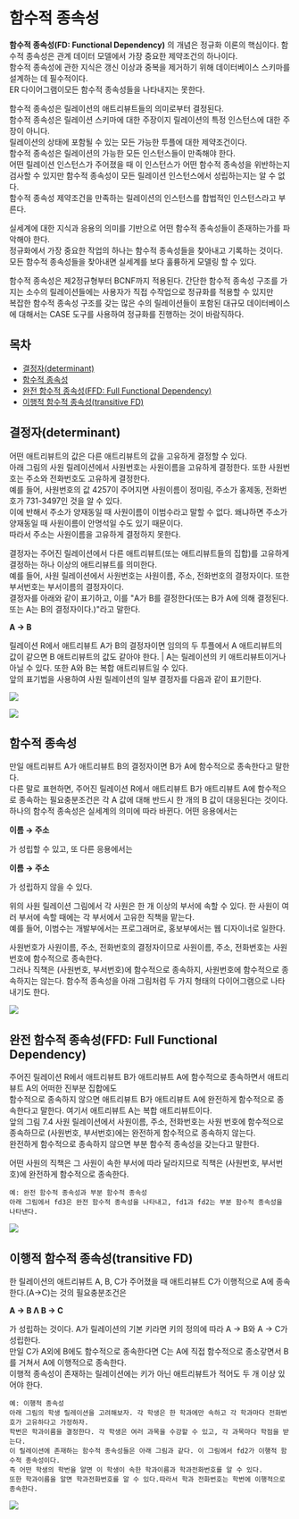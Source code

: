 # 함수적 종속성

__함수적 종속성(FD: Functional Dependency)__ 의 개념은 정규화 이론의 핵심이다. 함수적 종속성은 관계 데이터 모델에서 가장 중요한 제약조건의 하나이다.  
함수적 종속성에 관한 지식은 갱신 이상과 중복을 제거하기 위해 데이터베이스 스키마를 설계하는 데 필수적이다.   
ER 다이어그램이모든 함수적 종속성들을 나타내지는 못한다.

함수적 종속성은 릴레이션의 애트리뷰트들의 의미로부터 결정된다.  
함수적 종속성은 릴레이션 스키마에 대한 주장이지 릴레이션의 특정 인스턴스에 대한 주장이 아니다.  
릴레이션의 상태에 포함될 수 있는 모든 가능한 투플에 대한 제약조건이다.  
함수적 종속성은 릴레이션의 가능한 모든 인스턴스들이 만족해야 한다.  
어떤 릴레이션 인스턴스가 주어졌을 때 이 인스턴스가 어떤 함수적 종속성을 위반하는지 검사할 수 있지만 함수적 종속성이 모든 릴레이션 인스턴스에서 성립하는지는 알 수 없다.  
함수적 종속성 제약조건을 만족하는 릴레이션의 인스턴스를 합법적인 인스턴스라고 부른다.

실세계에 대한 지식과 응용의 의미를 기반으로 어떤 함수적 종속성들이 존재하는가를 파악해야 한다.  
정규화에서 가장 중요한 작업의 하나는 함수적 종속성들을 찾아내고 기록하는 것이다. 모든 함수적 종속성들을 찾아내면 실세계를 보다 훌륭하게 모델링 할 수 있다.

함수적 종속성은 제2정규형부터 BCNF까지 적용된다. 간단한 함수적 종속성 구조를 가지는 소수의 릴레이션들에는 사용자가 직접 수작업으로 정규화를 적용할 수 있지만  
복잡한 함수적 종속성 구조를 갖는 많은 수의 릴레이션들이 포함된 대규모 데이터베이스에 대해서는 CASE 도구를 사용하여 정규화를 진행하는 것이 바람직하다.

## 목차

- [결정자(determinant)](#결정자determinant)
- [함수적 종속성](#함수적-종속성)
- [완전 함수적 종속성(FFD: Full Functional Dependency)](#완전-함수적-종속성ffd-full-functional-dependency)
- [이행적 함수적 종속성(transitive FD)](#이행적-함수적-종속성transitive-fd)



## 결정자(determinant)

어떤 애트리뷰트의 값은 다른 애트리뷰트의 값을 고유하게 결정할 수 있다.  
아래 그림의 사원 릴레이션에서 사원번호는 사원이름을 고유하게 결정한다. 또한 사원번호는 주소와 전화번호도 고유하게 결정한다.  
예를 들어, 사원번호의 값 4257이 주어지면 사원이름이 정미림, 주소가 홍제동, 전화번호가 731-3497인 것을 알 수 있다.  
이에 반해서 주소가 양재동일 때 사원이름이 이범수라고 말할 수 없다. 왜냐하면 주소가 양재동일 때 사원이름이 안명석일 수도 있기 때문이다.  
따라서 주소는 사원이름을 고유하게 결정하지 못한다.

결정자는 주어진 릴레이션에서 다른 애트리뷰트(또는 애트리뷰트들의 집합)를 고유하게 결정하는 하나 이상의 애트리뷰트를 의미한다.  
예를 들어, 사원 릴레이션에서 사원번호는 사원이름, 주소, 전화번호의 결정자이다. 또한 부서번호는 부서이름의 결정자이다.  
결정자를 아래와 같이 표기하고, 이를 "A가 B를 결정한다(또는 B가 A에 의해 결정된다. 또는 A는 B의 결정자이다.)"라고 말한다.

__A → B__

릴레이션 R에서 애트리뷰트 A가 B의 결정자이면 임의의 두 투플에서 A 애트리뷰트의 값이 같으면 B 애트리뷰트의 값도 같아야 한다.  |
A는 릴레이션의 키 애트리뷰트이거나 아닐 수 있다. 또한 A와 B는 복합 애트리뷰트일 수 있다.  
앞의 표기법을 사용하여 사원 릴레이션의 일부 결정자를 다음과 같이 표기한다.

![](./image/7-2/ex1.jpg)

![](./image/7-2/ex2.jpg)



## 함수적 종속성

만일 애트리뷰트 A가 애트리뷰트 B의 결정자이면 B가 A에 함수적으로 종속한다고 말한다.  
다른 말로 표현하면, 주어진 릴레이션 R에서 애트리뷰트 B가 애트리뷰트 A에 함수적으로 종속하는 필요충분조건은 각 A 값에 대해 반드시 한 개의 B 값이 대응된다는 것이다.  
하나의 함수적 종속성은 실세계의 의미에 따라 바뀐다. 어떤 응용에서는

__이름 → 주소__

가 성립할 수 있고, 또 다른 응용에서는

__이름 → 주소__

가 성립하지 않을 수 있다.

위의 사원 릴레이션 그림에서 각 사원은 한 개 이상의 부서에 속할 수 있다. 한 사원이 여러 부서에 속할 때에는 각 부서에서 고유한 직책을 맡는다.  
예를 들어, 이범수는 개발부에서는 프로그래머로, 홍보부에서는 웹 디자이너로 일한다.

사원번호가 사원이름, 주소, 전화번호의 결정자이므로 사원이름, 주소, 전화번호는 사원번호에 함수적으로 종속한다.  
그러나 직책은 (사원번호, 부서번호)에 함수적으로 종속하지, 사원번호에 함수적으로 종속하지는 않는다. 함수적 종속성을 아래 그림처럼 두 가지 형태의 다이어그램으로 나타내기도 한다.

![](./image/7-2/ex3.jpg)



## 완전 함수적 종속성(FFD: Full Functional Dependency)

주어진 릴레이션 R에서 애트리뷰트 B가 애트리뷰트 A에 함수적으로 종속하면서 애트리뷰트 A의 어떠한 진부분 집합에도  
함수적으로 종속하지 않으면 애트리뷰트 B가 애트리뷰트 A에 완전하게 함수적으로 종속한다고 말한다. 여기서 애트리뷰트 A는 복합 애트리뷰트이다.  
앞의 그림 7.4 사원 릴레이션에서 사원이름, 주소, 전화번호는 사원 번호에 함수적으로 종속하므로 (사원번호, 부서번호)에는 완전하게 함수적으로 종속하지 않는다.  
완전하게 함수적으로 종속하지 않으면 부분 함수적 종속성을 갖는다고 말한다.

어떤 사원의 직책은 그 사원이 속한 부서에 따라 달라지므로 직책은 (사원번호, 부서번호)에 완전하게 함수적으로 종속한다.

```
예: 완전 함수적 종속성과 부분 함수적 종속성
아래 그림에서 fd3은 완전 함수적 종속성을 나타내고, fd1과 fd2는 부분 함수적 종속성을 나타낸다.
```

![](./image/7-2/ex4.jpg)



## 이행적 함수적 종속성(transitive FD)

한 릴레이션의 애트리뷰트 A, B, C가 주어졌을 때 애트리뷰트 C가 이행적으로 A에 종속한다.(A→C)는 것의 필요충분조건은

__A → B Λ B → C__

가 성립하는 것이다. A가 릴레이션의 기본 키라면 키의 정의에 따라 A → B와 A → C가 성립한다.  
만일 C가 A외에 B에도 함수적으로 종속한다면 C는 A에 직접 함수적으로 종소갛면서 B를 거쳐서 A에 이행적으로 종속한다.  
이행적 종속성이 존재하는 릴레이션에는 키가 아닌 애트리뷰트가 적어도 두 개 이상 있어야 한다.

```
예: 이행적 종속성
아래 그림의 학생 릴레이션을 고려해보자. 각 학생은 한 학과에만 속하고 각 학과마다 전화번호가 고유하다고 가정하자.
학번은 학과이름을 결정한다. 각 학생은 여러 과목을 수강할 수 있고, 각 과목마다 학점을 받는다.
이 릴레이션에 존재하는 함수적 종속성들은 아래 그림과 같다. 이 그림에서 fd2가 이행적 함수적 종속성이다.
즉 어떤 학생의 학번을 알면 이 학생이 속한 학과이름과 학과전화번호를 알 수 있다.
또한 학과이름을 알면 학과전화번호를 알 수 있다.따라서 학과 전화번호는 학번에 이행적으로 종속한다.
```

![](./image/7-2/ex5.jpg)

